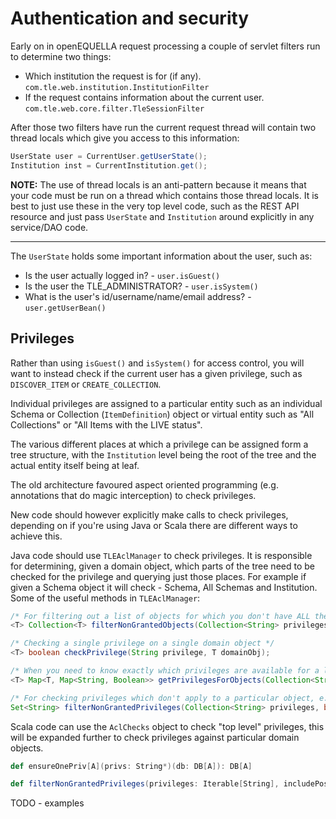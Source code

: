 # Authentication and security

Early on in openEQUELLA request processing a couple of servlet filters run to determine two things:

- Which institution the request is for (if any). `com.tle.web.institution.InstitutionFilter`
- If the request contains information about the current user. `com.tle.web.core.filter.TleSessionFilter`

After those two filters have run the current request thread will contain two thread locals which give you access to this information:

```java
UserState user = CurrentUser.getUserState();
Institution inst = CurrentInstitution.get();
```

**NOTE:** The use of thread locals is an anti-pattern because it means that your code
must be run on a thread which contains those thread locals.
It is best to just use these in the very top level code, such as the REST API resource and just pass
`UserState` and `Institution` around explicitly in any service/DAO code.

---

The `UserState` holds some important information about the user, such as:

- Is the user actually logged in? - `user.isGuest()`
- Is the user the TLE_ADMINISTRATOR? - `user.isSystem()`
- What is the user's id/username/name/email address? - `user.getUserBean()`

## Privileges

Rather than using `isGuest()` and `isSystem()` for access control, you will want to instead check if the current user has
a given privilege, such as `DISCOVER_ITEM` or `CREATE_COLLECTION`.

Individual privileges are assigned to a particular entity such as an individual Schema or Collection (`ItemDefinition`) object
or virtual entity such as "All Collections" or "All Items with the LIVE status".

The various different places at which a privilege can be assigned form a tree structure, with the `Institution` level being the root of the tree and the actual entity itself being at leaf.

The old architecture favoured aspect oriented programming (e.g. annotations that do magic interception) to check privileges.

New code should however explicitly make calls to check privileges, depending on if you're using Java or Scala there are different ways to achieve this.

Java code should use `TLEAclManager` to check privileges. It is responsible for determining, given a domain object, which parts of the tree need to be checked for the privilege and querying just those places. For example if given a Schema object it will check - Schema, All Schemas and Institution.
Some of the useful methods in `TLEAclManager`:

```java
/* For filtering out a list of objects for which you don't have ALL the privileges for */
<T> Collection<T> filterNonGrantedObjects(Collection<String> privileges, Collection<T> domainObjs)

/* Checking a single privilege on a single domain object */
<T> boolean checkPrivilege(String privilege, T domainObj);

/* When you need to know exactly which privileges are available for a list of objects */
<T> Map<T, Map<String, Boolean>> getPrivilegesForObjects(Collection<String> privileges, Collection<T> domainObjs);

/* For checking privileges which don't apply to a particular object, e.g. CREATE_COLLECTION */
Set<String> filterNonGrantedPrivileges(Collection<String> privileges, boolean includePossibleOwnerAcls);
```

Scala code can use the `AclChecks` object to check "top level" privileges,
this will be expanded further to check privileges against particular domain objects.

```scala
def ensureOnePriv[A](privs: String*)(db: DB[A]): DB[A]

def filterNonGrantedPrivileges(privileges: Iterable[String], includePossibleOwnerAcls: Boolean): DB[Set[String]]
```

TODO - examples
